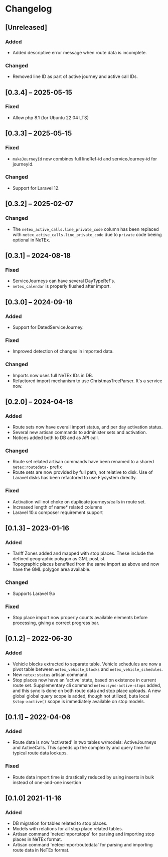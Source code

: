 # Changelog

## [Unreleased]

### Added

- Added descriptive error message when route data is incomplete.

### Changed

- Removed line ID as part of active journey and active call IDs.

## [0.3.4] – 2025-05-15

### Fixed

- Allow php 8.1 (for Ubuntu 22.04 LTS)

## [0.3.3] – 2025-05-15

### Fixed

- `makeJourneyId` now combines full lineRef-id and serviceJourney-id for
  journeyId.

### Changed

- Support for Laravel 12.

## [0.3.2] – 2025-02-07

### Changed

- The `netex_active_calls.line_private_code` column has been replaced with
  `netex_active_calls.line_private_code` due to `private` code beeing optional
  in NeTEx.

## [0.3.1] – 2024-08-18

### Fixed

- ServiceJourneys can have several DayTypeRef's.
- `netex_calendar` is properly flushed after import.

## [0.3.0] – 2024-09-18

### Added

- Support for DatedServiceJourney.

### Fixed

- Improved detection of changes in imported data.

### Changed

- Imports now uses full NeTEx IDs in DB.
- Refactored import mechanism to use ChristmasTreeParser. It's a service now.

## [0.2.0] – 2024-04-18

### Added

- Route sets now have overall import status, and per day activation status.
- Several new artisan commands to administer sets and activation.
- Notices added both to DB and as API call.

### Changed

- Route set related artisan commands have been renamed to a shared
  `netex:routedata-` prefix
- Route sets are now provided by full path, not relative to disk. Use of Laravel
  disks has been refactored to use Flysystem directly.

### Fixed

- Activation will not choke on duplicate journeys/calls in route set.
- Increased length of name\* related columns
- Laravel 10.x composer requirement support

## [0.1.3] – 2023-01-16

### Added

- Tariff Zones added and mapped with stop places. These include the defined
  geographic polygon as GML posList.
- Topographic places benefited from the same import as above and now have the
  GML polygon area available.

### Changed

- Supports Laravel 9.x

### Fixed

- Stop place import now properly counts available elements before processing,
  giving a correct progress bar.

## [0.1.2] – 2022-06-30

### Added

- Vehicle blocks extracted to separate table. Vehicle schedules are now a pivot
  table between `netex_vehicle_blocks` and `netex_vehicle_schedules`.
- New `netex:status` artisan command.
- Stop places now have an 'active' state, based on existence in current route
  set. Supplementary cli command `netex:sync-active-stops` added, and this sync
  is done on both route data and stop place uploads. A new global global query
  scope is added, though not utilized, buta local `$stop->active()` scope is
  immediately available on stop models.

## [0.1.1] – 2022-04-06

### Added

- Route data is now 'activated' in two tables w/models: ActiveJourneys and
  ActiveCalls. This speeds up the complexity and query time for typical route
  data lookups.

### Fixed

- Route data import time is drastically reduced by using inserts in bulk instead
  of one-and-one insertion

## [0.1.0] 2021-11-16

### Added

- DB migration for tables related to stop places.
- Models with relations for all stop place related tables.
- Artisan command 'netex:importstops' for parsing and importing stop places in
  NeTEx format.
- Artisan command 'netex:importroutedata' for parsing and importing route data
  in NeTEx format.
